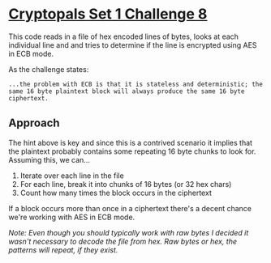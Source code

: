 # [Cryptopals Set 1 Challenge 8](https://cryptopals.com/sets/1/challenges/8)

This code reads in a file of hex encoded lines of bytes, looks at each individual line and and tries to determine if the line is encrypted using AES in ECB mode.

As the challenge states:
```
...the problem with ECB is that it is stateless and deterministic; the same 16 byte plaintext block will always produce the same 16 byte ciphertext.
```

## Approach
The hint above is key and since this is a contrived scenario it implies that the plaintext probably contains some repeating 16 byte chunks to look for. Assuming this, we can...
1. Iterate over each line in the file
2. For each line, break it into chunks of 16 bytes (or 32 hex chars)
3. Count how many times the block occurs in the ciphertext

If a block occurs more than once in a ciphertext there's a decent chance we're working with AES in ECB mode.

_Note: Even though you should typically work with raw bytes I decided it wasn't necessary to decode the file from hex. Raw bytes or hex, the patterns will repeat, if they exist._
